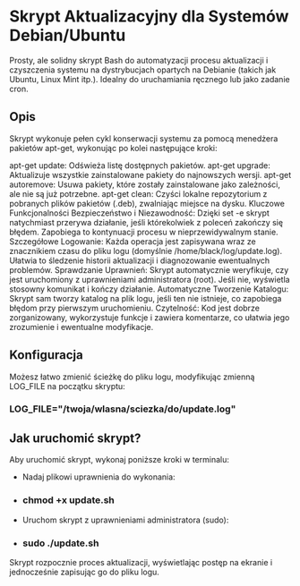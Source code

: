 # Skrypt Aktualizacyjny dla Systemów Debian/Ubuntu
Prosty, ale solidny skrypt Bash do automatyzacji procesu aktualizacji i czyszczenia systemu na dystrybucjach opartych na Debianie (takich jak Ubuntu, Linux Mint itp.). Idealny do uruchamiania ręcznego lub jako zadanie cron.

## Opis
Skrypt wykonuje pełen cykl konserwacji systemu za pomocą menedżera pakietów apt-get, wykonując po kolei następujące kroki:

apt-get update: Odświeża listę dostępnych pakietów.
apt-get upgrade: Aktualizuje wszystkie zainstalowane pakiety do najnowszych wersji.
apt-get autoremove: Usuwa pakiety, które zostały zainstalowane jako zależności, ale nie są już potrzebne.
apt-get clean: Czyści lokalne repozytorium z pobranych plików pakietów (.deb), zwalniając miejsce na dysku.
Kluczowe Funkcjonalności
Bezpieczeństwo i Niezawodność: Dzięki set -e skrypt natychmiast przerywa działanie, jeśli którekolwiek z poleceń zakończy się błędem. Zapobiega to kontynuacji procesu w nieprzewidywalnym stanie.
Szczegółowe Logowanie: Każda operacja jest zapisywana wraz ze znacznikiem czasu do pliku logu (domyślnie /home/black/log/update.log). Ułatwia to śledzenie historii aktualizacji i diagnozowanie ewentualnych problemów.
Sprawdzanie Uprawnień: Skrypt automatycznie weryfikuje, czy jest uruchomiony z uprawnieniami administratora (root). Jeśli nie, wyświetla stosowny komunikat i kończy działanie.
Automatyczne Tworzenie Katalogu: Skrypt sam tworzy katalog na plik logu, jeśli ten nie istnieje, co zapobiega błędom przy pierwszym uruchomieniu.
Czytelność: Kod jest dobrze zorganizowany, wykorzystuje funkcje i zawiera komentarze, co ułatwia jego zrozumienie i ewentualne modyfikacje.

## Konfiguracja
Możesz łatwo zmienić ścieżkę do pliku logu, modyfikując zmienną LOG_FILE na początku skryptu:  
### LOG_FILE="/twoja/wlasna/sciezka/do/update.log"

## Jak uruchomić skrypt?
Aby uruchomić skrypt, wykonaj poniższe kroki w terminalu:

* Nadaj plikowi uprawnienia do wykonania:
* ### chmod +x update.sh

* Uruchom skrypt z uprawnieniami administratora (sudo):
* ### sudo ./update.sh


Skrypt rozpocznie proces aktualizacji, wyświetlając postęp na ekranie i jednocześnie zapisując go do pliku logu.
